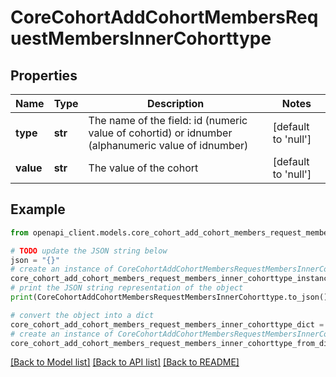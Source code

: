 # CoreCohortAddCohortMembersRequestMembersInnerCohorttype


## Properties

Name | Type | Description | Notes
------------ | ------------- | ------------- | -------------
**type** | **str** | The name of the field: id                                         (numeric value of cohortid) or idnumber (alphanumeric value of idnumber)  | [default to 'null']
**value** | **str** | The value of the cohort | [default to 'null']

## Example

```python
from openapi_client.models.core_cohort_add_cohort_members_request_members_inner_cohorttype import CoreCohortAddCohortMembersRequestMembersInnerCohorttype

# TODO update the JSON string below
json = "{}"
# create an instance of CoreCohortAddCohortMembersRequestMembersInnerCohorttype from a JSON string
core_cohort_add_cohort_members_request_members_inner_cohorttype_instance = CoreCohortAddCohortMembersRequestMembersInnerCohorttype.from_json(json)
# print the JSON string representation of the object
print(CoreCohortAddCohortMembersRequestMembersInnerCohorttype.to_json())

# convert the object into a dict
core_cohort_add_cohort_members_request_members_inner_cohorttype_dict = core_cohort_add_cohort_members_request_members_inner_cohorttype_instance.to_dict()
# create an instance of CoreCohortAddCohortMembersRequestMembersInnerCohorttype from a dict
core_cohort_add_cohort_members_request_members_inner_cohorttype_from_dict = CoreCohortAddCohortMembersRequestMembersInnerCohorttype.from_dict(core_cohort_add_cohort_members_request_members_inner_cohorttype_dict)
```
[[Back to Model list]](../README.md#documentation-for-models) [[Back to API list]](../README.md#documentation-for-api-endpoints) [[Back to README]](../README.md)



